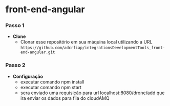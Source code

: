# front-end-angular

### Passo 1
- **Clone**
  - Clonar esse repositório em sua máquina local utilizando a URL `https://github.com/adcrfiap/integrationsDevelopmentTools_front-end-angular.git`

### Passo 2
- **Configuração**
  - executar comando npm install
  - executar comando npm start
  - sera enviado uma requisição para url localhost:8080/drone/add que ira enviar os dados para fila do cloudAMQ
